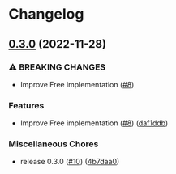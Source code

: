 # Changelog

## [0.3.0](https://github.com/MikuroXina/mini-fn/compare/v0.2.0...v0.3.0) (2022-11-28)


### ⚠ BREAKING CHANGES

* Improve Free implementation ([#8](https://github.com/MikuroXina/mini-fn/issues/8))

### Features

* Improve Free implementation ([#8](https://github.com/MikuroXina/mini-fn/issues/8)) ([daf1ddb](https://github.com/MikuroXina/mini-fn/commit/daf1ddb974d5c1b7d00b5951ee7955a77525a383))


### Miscellaneous Chores

* release 0.3.0 ([#10](https://github.com/MikuroXina/mini-fn/issues/10)) ([4b7daa0](https://github.com/MikuroXina/mini-fn/commit/4b7daa0d0431091b3bf0ff7dece1c0d6b6652540))
